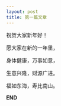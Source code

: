 ```yaml
---
layout: post
title: 第一篇文章
---
```

祝贺大家新年好！

愿大家在新的一年里，

身体健康，万事如意，

生意兴隆，财源广进。

福如东海，寿比南山。


__END__
